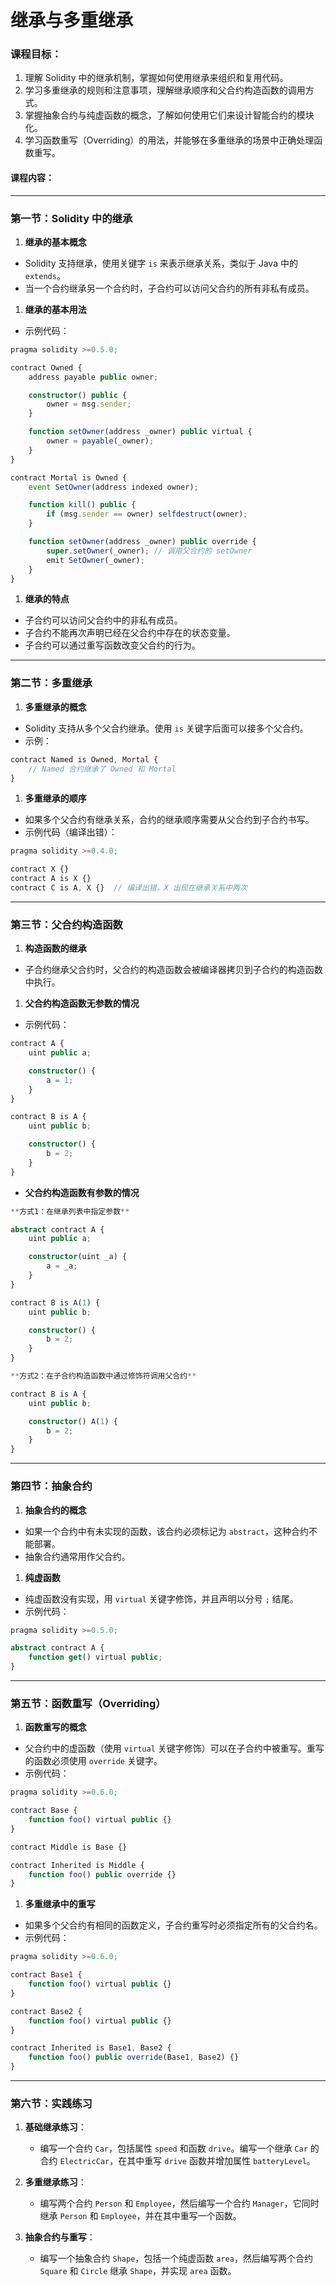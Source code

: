 # 继承与多重继承

### **课程目标：**

1. 理解 Solidity 中的继承机制，掌握如何使用继承来组织和复用代码。
2. 学习多重继承的规则和注意事项，理解继承顺序和父合约构造函数的调用方式。
3. 掌握抽象合约与纯虚函数的概念，了解如何使用它们来设计智能合约的模块化。
4. 学习函数重写（Overriding）的用法，并能够在多重继承的场景中正确处理函数重写。

#### **课程内容：**

---

### **第一节：Solidity 中的继承**

1. **继承的基本概念**

- Solidity 支持继承，使用关键字 `is` 来表示继承关系，类似于 Java 中的 `extends`。
- 当一个合约继承另一个合约时，子合约可以访问父合约的所有非私有成员。

1. **继承的基本用法**

- 示例代码：

```typescript
pragma solidity >=0.5.0;

contract Owned {
    address payable public owner;

    constructor() public {
        owner = msg.sender;
    }

    function setOwner(address _owner) public virtual {
        owner = payable(_owner);
    }
}

contract Mortal is Owned {
    event SetOwner(address indexed owner);

    function kill() public {
        if (msg.sender == owner) selfdestruct(owner);
    }

    function setOwner(address _owner) public override {
        super.setOwner(_owner); // 调用父合约的 setOwner
        emit SetOwner(_owner);
    }
}
```

1. **继承的特点**

- 子合约可以访问父合约中的非私有成员。
- 子合约不能再次声明已经在父合约中存在的状态变量。
- 子合约可以通过重写函数改变父合约的行为。

---

### **第二节：多重继承**

1. **多重继承的概念**

- Solidity 支持从多个父合约继承。使用 `is` 关键字后面可以接多个父合约。
- 示例：

```typescript
contract Named is Owned, Mortal {
    // Named 合约继承了 Owned 和 Mortal
}
```

1. **多重继承的顺序**

- 如果多个父合约有继承关系，合约的继承顺序需要从父合约到子合约书写。
- 示例代码（编译出错）：

```typescript
pragma solidity >=0.4.0;

contract X {}
contract A is X {}
contract C is A, X {}  // 编译出错，X 出现在继承关系中两次
```

---

### **第三节：父合约构造函数**

1. **构造函数的继承**

- 子合约继承父合约时，父合约的构造函数会被编译器拷贝到子合约的构造函数中执行。

1. **父合约构造函数无参数的情况**

- 示例代码：

```typescript
contract A {
    uint public a;

    constructor() {
        a = 1;
    }
}

contract B is A {
    uint public b;

    constructor() {
        b = 2;
    }
}
```

- **父合约构造函数有参数的情况**

```typescript
**方式1：在继承列表中指定参数**
```

```typescript
abstract contract A {
    uint public a;

    constructor(uint _a) {
        a = _a;
    }
}

contract B is A(1) {
    uint public b;

    constructor() {
        b = 2;
    }
}
```

```typescript
**方式2：在子合约构造函数中通过修饰符调用父合约**
```

```typescript
contract B is A {
    uint public b;

    constructor() A(1) {
        b = 2;
    }
}
```

---

### **第四节：抽象合约**

1. **抽象合约的概念**

- 如果一个合约中有未实现的函数，该合约必须标记为 `abstract`，这种合约不能部署。
- 抽象合约通常用作父合约。

1. **纯虚函数**

- 纯虚函数没有实现，用 `virtual` 关键字修饰，并且声明以分号 `;` 结尾。
- 示例代码：

```typescript
pragma solidity >=0.5.0;

abstract contract A {
    function get() virtual public;
}
```

---

### **第五节：函数重写（Overriding）**

1. **函数重写的概念**

- 父合约中的虚函数（使用 `virtual` 关键字修饰）可以在子合约中被重写。重写的函数必须使用 `override` 关键字。
- 示例代码：

```typescript
pragma solidity >=0.6.0;

contract Base {
    function foo() virtual public {}
}

contract Middle is Base {}

contract Inherited is Middle {
    function foo() public override {}
}
```

1. **多重继承中的重写**

- 如果多个父合约有相同的函数定义，子合约重写时必须指定所有的父合约名。
- 示例代码：

```typescript
pragma solidity >=0.6.0;

contract Base1 {
    function foo() virtual public {}
}

contract Base2 {
    function foo() virtual public {}
}

contract Inherited is Base1, Base2 {
    function foo() public override(Base1, Base2) {}
}
```

---

### **第六节：实践练习**

1. **基础继承练习**：

   - 编写一个合约 `Car`，包括属性 `speed` 和函数 `drive`。编写一个继承 `Car` 的合约 `ElectricCar`，在其中重写 `drive` 函数并增加属性 `batteryLevel`。
2. **多重继承练习**：

   - 编写两个合约 `Person` 和 `Employee`，然后编写一个合约 `Manager`，它同时继承 `Person` 和 `Employee`，并在其中重写一个函数。
3. **抽象合约与重写**：

   - 编写一个抽象合约 `Shape`，包括一个纯虚函数 `area`，然后编写两个合约 `Square` 和 `Circle` 继承 `Shape`，并实现 `area` 函数。
